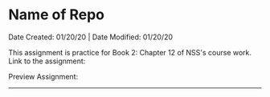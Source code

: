 # Name of Repo

Date Created: 01/20/20 | Date Modified: 01/20/20

This assignment is practice for Book 2: Chapter 12 of NSS's course work. Link to the assignment: 

Preview Assignment: 
***
